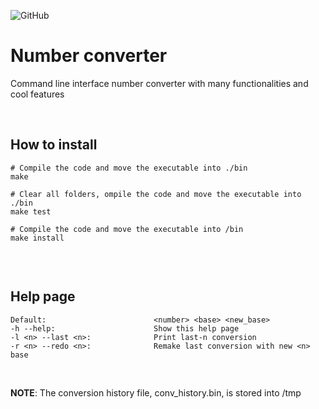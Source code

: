 ![GitHub](https://img.shields.io/github/license/Zambo-dev/cli_converter)

# Number converter

Command line interface number converter with many functionalities and cool features

<br />

## How to install

```shell
# Compile the code and move the executable into ./bin
make

# Clear all folders, ompile the code and move the executable into ./bin
make test

# Compile the code and move the executable into /bin
make install


```

<br />

## Help page
```shell
Default:                        <number> <base> <new_base>
-h --help:                      Show this help page
-l <n> --last <n>:              Print last-n conversion
-r <n> --redo <n>:              Remake last conversion with new <n> base
```
<br />

**NOTE**: The conversion history file, conv_history.bin, is stored into /tmp 
